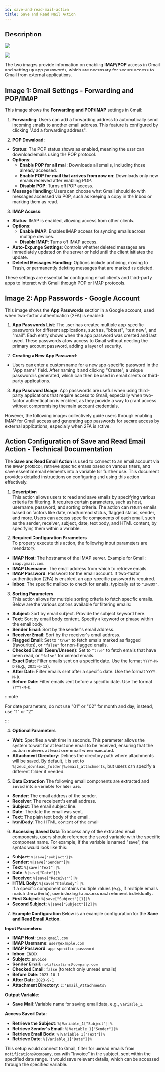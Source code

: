 ```yaml
---
id: save-and-read-mail-action
title: Save and Read Mail Action
---
```


## Description

![](/img/actions/common/read-email/image-1.png)

![](/img/actions/common/read-email/image-2.png)

The two images provide information on enabling **IMAP/POP** access in Gmail and setting up app passwords, which are necessary for secure access to Gmail from external applications.

## Image 1: **Gmail Settings - Forwarding and POP/IMAP**

This image shows the **Forwarding and POP/IMAP** settings in Gmail:

 1. **Forwarding**: Users can add a forwarding address to automatically send incoming emails to another email address. This feature is configured by clicking "Add a forwarding address".

 2. **POP Download**:
 - **Status**: The POP status shows as enabled, meaning the user can download emails using the POP protocol.
 - **Options**:
   - **Enable POP for all mail**: Downloads all emails, including those already accessed.
   - **Enable POP for mail that arrives from now on**: Downloads only new emails received after enabling POP.
   - **Disable POP**: Turns off POP access.
 - **Message Handling**: Users can choose what Gmail should do with messages accessed via POP, such as keeping a copy in the Inbox or marking them as read.

 3. **IMAP Access**:
 - **Status**: IMAP is enabled, allowing access from other clients.
 - **Options**:
   - **Enable IMAP**: Enables IMAP access for syncing emails across multiple devices.
   - **Disable IMAP**: Turns off IMAP access.
- **Auto-Expunge Settings**: Controls whether deleted messages are immediately updated on the server or held until the client initiates the update.
- **Deleted Messages Handling**: Options include archiving, moving to Trash, or permanently deleting messages that are marked as deleted.

These settings are essential for configuring email clients and third-party apps to interact with Gmail through POP or IMAP protocols.

## Image 2: **App Passwords - Google Account**
This image shows the **App Passwords** section in a Google account, used when two-factor authentication (2FA) is enabled:

 1. **App Passwords List**: The user has created multiple app-specific passwords for different applications, such as, "bbtest", "test new", and "mail". Each entry shows when the app password was created and last used. These passwords allow access to Gmail without needing the primary account password, adding a layer of security.

 2. **Creating a New App Password**:
 - Users can enter a custom name for a new app-specific password in the "App name" field. After naming it and clicking "Create", a unique password is generated, which can then be used in email clients or third-party applications.

 3. **App Password Usage**: App passwords are useful when using third-party applications that require access to Gmail, especially when two-factor authentication is enabled, as they provide a way to grant access without compromising the main account credentials.

 However, the following images collectively guide users through enabling IMAP for Gmail access and generating app passwords for secure access by external applications, especially when 2FA is active.


## **Action Configuration of Save and Read Email Action - Technical Documentation**

 The **Save and Read Email Action** is used to connect to an email account via the IMAP protocol, retrieve specific emails based on various filters, and save essential email elements into a variable for further use. This document provides detailed instructions on configuring and using this action effectively.

 1. **Description**  
 This action allows users to read and save emails by specifying various criteria for filtering. It requires certain parameters, such as host, username, password, and sorting criteria. The action can return emails based on factors like date, read/unread status, flagged status, sender, and more. Users can access specific components of each email, such as the sender, receiver, subject, date, text body, and HTML content, by specifying them within a variable.

 2. **Required Configuration Parameters**  
 To properly execute this action, the following input parameters are mendatory:
  - **IMAP Host**: The hostname of the IMAP server. Example for Gmail: `imap.gmail.com`.
  - **IMAP Username**: The email address from which to retrieve emails.
  - **IMAP Password**: Password for the email account. If two-factor authentication (2FA) is enabled, an app-specific password is required.
  - **Inbox**: The specific mailbox to check for emails, typically set to `"INBOX"`.

 3. **Sorting Parameters**  
 This action allows for multiple sorting criteria to fetch specific emails. Below are the various options available for filtering emails:
  - **Subject**: Sort by email subject. Provide the subject keyword here.
  - **Text**: Sort by email body content. Specify a keyword or phrase within the email body.
  - **Sender Email**: Sort by the sender's email address.
  - **Receiver Email**: Sort by the receiver's email address.
  - **Flagged Email**: Set to `"true"` to fetch emails marked as flagged (favourites), or `"false"` for non-flagged emails.
  - **Checked Email (Seen/Unseen)**: Set to `"true"` to fetch emails that have been read, or `"false"` for unread emails.
  - **Exact Date**: Filter emails sent on a specific date. Use the format `YYYY-M-D` (e.g., `2021-6-12`).
  - **After Date**: Filter emails sent after a specific date. Use the format `YYYY-M-D`.
  - **Before Date**: Filter emails sent before a specific date. Use the format `YYYY-M-D`.

  :::note

  For date parameters, do not use "01" or "02" for month and day; instead, use "1" or "2"

  :::

 4. **Optional Parameters**
  - **Wait**: Specifies a wait time in seconds. This parameter allows the system to wait for at least one email to be received, ensuring that the action retrieves at least one email when executed.
  - **Attachment Directory**: Defines the directory path where attachments will be saved. By default, it is set to `%|zeuz_download_folder|%\email_attachments`, but users can specify a different folder if needed.

 5. **Data Extraction**
 The following email components are extracted and saved into a variable for later use:
  - **Sender**: The email address of the sender.
  - **Receiver**: The receipent's email address.
  - **Subject**: The email subject line.
  - **Date**: The date the email was sent.
  - **Text**: The plain text body of the email.
  - **htmlBody**: The HTML content of the email.

 6. **Accessing Saved Data**
 To access any of the extracted email components, users should reference the saved variable with the specific component name. For example, if the variable is named "save", the syntax would look like this:
  - **Subject**: `%|save["Subject"]|%`
  - **Sender**: `%|save["Sender"]|%`
  - **Text**: `%|save["Text"]|%`
  - **Date**: `%|save["Date"]|%`
  - **Receiver**: `%|save["Receiver"]|%`
  - **HTML Body**: `%|save["htmlBody"]|%`  
If a specific component contains multiple values (e.g., if multiple emails match the criteria), use indexing to access each element individually:
  - **First Subject**: `%|save["Subject"][1]|%`
  - **Second Subject**: `%|save["Subject"][2]|%`

 7. **Example Configuration**
 Below is an example configuration for the **Save and Read Email Action**.  

 **Input Parameters**:
  - **IMAP Host**: `imap.gmail.com`
  - **IMAP Username**: `user@example.com`
  - **IMAP Password**: `app-specific-password`
  - **Inbox**: `INBOX`
  - **Subject**: `Invoice`
  - **Sender Email**: `notifications@company.com`
  - **Checked Email**: `false` (to fetch only unread emails)
  - **Before Date**: `2023-10-1`
  - **After Date**: `2023-9-1`
  - **Attachment Directory**: `c:\Email_Attachments\`

**Output Variable**:
  - **Save Mail**: Variable name for saving email data, e.g., `Variable_1`.

**Access Saved Data**:
  - **Retrieve the Subject**: `%|Variable_1["Subject"]|%`
  - **Retrieve Sender's Email**: `%|Variable_1["Sender"]|%`
  - **Retrieve Email Body**: `%|Variable_1["Text"]|%`
  - **Retrieve Date**: `%|Variable_1["Date"]|%`

This setup would connect to Gmail, filter for unread emails from `notifications@company.com` with "Invoice" in the subject, sent within the specified date range. It would save relevant details, which can be accessed through the specified variable.